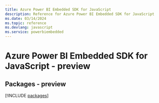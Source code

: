 ```yaml
---
title: Azure Power BI Embedded SDK for JavaScript
description: Reference for Azure Power BI Embedded SDK for JavaScript
ms.date: 03/14/2024
ms.topic: reference
ms.devlang: javascript
ms.service: powerbiembedded
---
```

# Azure Power BI Embedded SDK for JavaScript - preview
## Packages - preview
[!INCLUDE [packages](power-bi-embedded-index.md)]